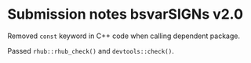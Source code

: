 # Submission notes bsvarSIGNs v2.0

Removed `const` keyword in C++ code when calling dependent package.

Passed `rhub::rhub_check()` and `devtools::check()`.
